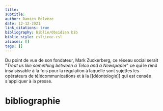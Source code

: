 ```yaml
---
title: 
subtitle:
author: Damien Belvèze
date: 12-12-2021
link_citations: true
bibliography: biblio/Obsidian.bib
biblio_style: csl\ieee.csl
aliases: []
tags: []
---
```



Du point de vue de son fondateur, Mark Zuckerberg, ce réseau social serait "_Treat us like something between a Telco and a Newspaper_"  ce qui le rend insaisissable à la fois pour la régulation à laquelle sont sujettes les opérateurs  de télécommunications et à la [[déontologie]] qui est censée s'appliquer à la presse. 




# bibliographie


